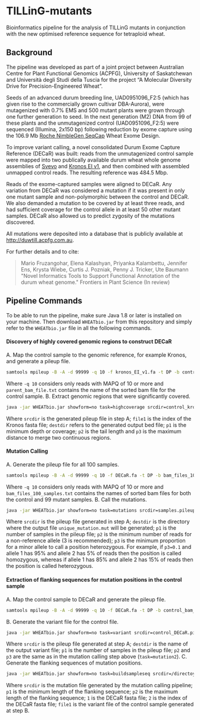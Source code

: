 
# TILLinG-mutants
Bioinformatics pipeline for the analysis of TILLinG mutants in conjunction with the new optimised reference sequence for tetraploid wheat.

## Background
The pipeline was developed as part of a joint project between Australian Centre for Plant Functional Genomics (ACPFG), University of Saskatchewan and Università degli Studi della Tuscia for the project “A Molecular Diversity Drive for Precision-Engineered Wheat”.

Seeds of an advanced durum breeding line, UAD0951096_F2:5 (which has given rise to the commercially grown cultivar DBA-Aurora), were mutagenized with 0.7% EMS and 500 mutant plants were grown through one further generation to seed. In the next generation (M2) DNA from 99 of these plants and the unmutagenized control (UAD0951096_F2:5) were sequenced (Illumina, 2x150 bp) following reduction by exome capture using the 106.9 Mb [Roche NimbleGen SeqCap](https://sequencing.roche.com/en/products-solutions/by-category/target-enrichment/shareddesigns.html) Wheat Exome Design. 

To improve variant calling, a novel consolidated Durum Exome Capture Reference (DECaR) was built: reads from the unmutagenized control sample were mapped into two publically available durum wheat whole genome assemblies of [Svevo](https://www.interomics.eu/durum-wheat-genome) and [Kronos EI v1](https://opendata.earlham.ac.uk/opendata/data/Triticum_turgidum/EI/v1.1/), and then combined with assembled unmapped control reads. The resulting reference was 484.5 Mbp.

Reads of the exome-captured samples were aligned to DECaR. Any variation from DECaR was considered a mutation if it was present in only one mutant sample and non-polymorphic between the control and DECaR. We also demanded a mutation to be covered by at least three reads, and had sufficient coverage for the control allele in at least 50 other mutant samples. DECaR also allowed us to predict zygosity of the mutations discovered.

All mutations were deposited into a database that is publicly available at http://duwtill.acpfg.com.au.

For further details and to cite:
>Mario Fruzangohar, Elena Kalashyan, Priyanka Kalambettu, Jennifer Ens, Krysta Wiebe, Curtis J. Pozniak, Penny J. Tricker, Ute Baumann "Novel Informatics Tools to Support Functional Annotation of the durum wheat genome." Frontiers in Plant Science (In review)

## Pipeline Commands
To be able to run the pipeline, make sure Java 1.8 or later is installed on your machine. Then download `WHEATbio.jar` from this repository and simply refer to the `WHEATbio.jar` file in all the following commands.
#### Discovery of highly covered genomic regions to construct DECaR
A. Map the control sample to the genomic reference, for example Kronos, and generate a pileup file.
```bash  
samtools mpileup -B -A -d 99999 -q 10 -f kronos_EI_v1.fa -t DP -b control_bam_file.txt > control_kronos.pileup
```
Where `-q 10` considers only reads with MAPQ of 10 or more and `parent_bam_file.txt` contains the name of the sorted bam file for the control sample.
B. Extract genomic regions that were significantly covered.
```bash
java -jar WHEATbio.jar showform=no task=highcoverage srcdir=control_kronos.pileup.gz file1=kronos_EI_v1.fa.fai destdir=kronos_high_coverage_17.bed p1=17 p2=500 p3=300
```
Where `srcdir` is the generated pileup file in step A; `file1` is the index of the Kronos fasta file; `destdir` refers to the generated output bed file; `p1` is the minimum depth or coverage; `p2` is the tail length and `p3` is the maximum distance to merge two continuous regions.
#### Mutation Calling
A. Generate the pileup file for all 100 samples.
```bash  
samtools mpileup -B -A -d 99999 -q 10 -f DECaR.fa -t DP -b bam_files_100_samples.txt > samples.pileup
```
Where `-q 10` considers only reads with MAPQ of 10 or more and `bam_files_100_samples.txt` contains the names of sorted bam files for both the control and 99 mutant samples.
B. Call the mutations.
```bash  
java -jar WHEATbio.jar showform=no task=mutations srcdir=samples.pileup.gz destdir=/directoy p1=100 p2=3 p3=0.1
```
Where `srcdir` is the pileup file generated in step A; `destdir` is the directory where the output file `unique_mutation.mut` will be generated; `p1` is the number of samples in the pileup file; `p2` is the minimum number of reads for a non-reference allele (3 is recommended); `p3` is the minimum proportion for a minor allele to call a position heterozygous. For example, if `p3=0.1` and allele 1 has 95% and allele 2 has 5% of reads then the position is called homozygous, whereas if allele 1 has 85% and allele 2 has 15% of reads then the position is called heterozygous.
#### Extraction of flanking sequences for mutation positions in the control sample
A. Map the control sample to DECaR and generate the pileup file.
```bash
samtools mpileup -B -A -d 99999 -q 10 -f DECaR.fa -t DP -b control_bam_file.txt > control_DECaR.pileup
```
B. Generate the variant file for the control file.
```bash
java -jar WHEATbio.jar showform=no task=variant srcdir=control_DECaR.pileup.gz destdir=control.var p1=1 p2=2 p3=0.1
```
Where `srcdir` is the pileup file generated at step A; `destdir` is the name of the output variant file; `p1` is the number of samples in the pileup file; `p2` and `p3` are the same as in the mutation calling step above (`task=mutation2`).
C. Generate the flanking sequences of mutation positions.
```bash
java -jar WHEATbio.jar showform=no task=buildsampleseq srcdir=/directoy/unique_mutation.mut p1=50 p2=200 1=DECaR.fa 2=DECaR.fa.fai file1=control.var
```
Where `srcdir` is the mutation file generated by the mutation calling pipeline; `p1` is the minimum length of the flanking sequence; `p2` is the maximum length of the flanking sequence; `1` is the DECaR fasta file; `2` is the index of the DECaR fasta file; `file1` is the variant file of the control sample generated at step B.


